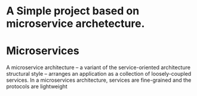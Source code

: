 # A Simple project based on microservice archetecture.


# Microservices
A microservice architecture – a variant of the service-oriented architecture structural style – arranges an application as a collection of loosely-coupled services. In a microservices architecture, services are fine-grained and the protocols are lightweight

